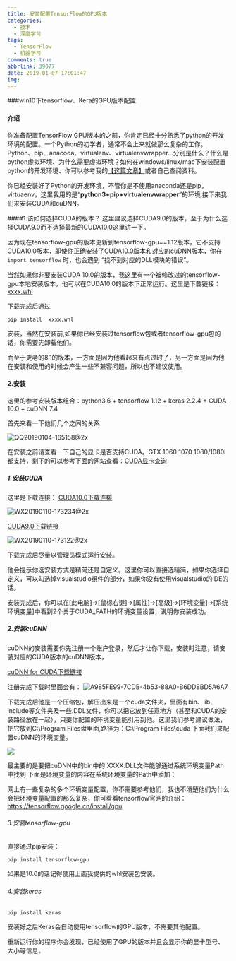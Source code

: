 ```yaml
---
title: 安装配置TensorFlow的GPU版本
categories:
  - 技术
  - 深度学习
tags:
  - TensorFlow
  - 机器学习
comments: true
abbrlink: 39077
date: 2019-01-07 17:01:47
img:
---
```


###win10下tensorflow、Kera的GPU版本配置


#### 介绍
你准备配置TensorFlow GPU版本的之前，你肯定已经十分熟悉了python的开发环境的配置。一个Python的初学者，通常不会上来就做那么复杂的工作。Python、pip、anacoda、virtualenv、virtualenvwrapper...分别是什么？什么是python虚拟环境、为什么需要虚拟环境？如何在windows/linux/mac下安装配置python的开发环境、你可以参考我的[【这篇文章】]()或者自己查阅资料。

你已经安装好了Python的开发环境，不管你是不使用anaconda还是pip，virtuaenv，这里我用的是“**python3+pip+virtualenvwrapper**”的环境,接下来我们来安装CUDA和cuDNN。


####1.该如何选择CUDA的版本？
这里建议选择CUDA9.0的版本，至于为什么选择CUDA9.0而不选择最新的CUDA10.0这里讲一下。

因为现在tensorflow-gpu的版本更新到tensorflow-gpu==1.12版本，它不支持CUDA10.0版本，即使你正确安装了CUDA10.0版本和对应的cuDNN版本，你在```import tensorflow``` 时，也会遇到 “找不到对应的DLL模块的错误”。

当然如果你非要安装CUDA 10.0的版本，我这里有一个被修改过的tensorflow-gpu本地安装版本，他可以在CUDA10.0的版本下正常运行。这里是下载链接：[xxxx.whl]()

下载完成后通过

```
pip install  xxxx.whl
```

安装，当然在安装前,如果你已经安装过tensorflow包或者tensorflow-gpu包的话，你需要先卸载他们。

而至于更老的8.1的版本，一方面是因为他看起来有点过时了，另一方面是因为他在安装和使用的时候会产生一些不兼容问题，所以也不建议使用。


#### 2.安装
这里的参考安装版本组合：python3.6 + tensorflow 1.12 + keras 2.2.4 + CUDA 10.0 + cuDNN 7.4

首先来看一下他们几个之间的关系

![QQ20190104-165158@2x](http://puguojing-hexo.oss-cn-shanghai.aliyuncs.com/QQ20190104-165115%402x.png)


在安装之前请查看一下自己的显卡是否支持CUDA。GTX 1060 1070 1080/1080i都支持，剩下的可以参考下面的网站查看：[CUDA显卡查询]()

##### 1.安装CUDA

这里是下载连接：
[CUDA10.0下载连接](https://developer.nvidia.com/cuda-downloads?target_os=Windows&target_arch=x86_64&target_version=10&target_type=exelocal) 

![WX20190110-173234@2x](media/15465901117286/WX20190110-173234@2x.png)

[CUDA9.0下载链接](https://developer.nvidia.com/cuda-90-download-archive?target_os=Windows&target_arch=x86_64&target_version=10&target_type=exelocal)

![WX20190110-173122@2x](media/15465901117286/WX20190110-173122@2x.png)


下载完成后尽量以管理员模式运行安装。

他会提示你选安装方式是精简还是自定义。这里你可以直接选精简，如果你选择自定义，可以勾选掉visualstudio组件的部分，如果你没有使用visualstudio的IDE的话。

安装完成后，你可以在[此电脑]->[鼠标右键]->[属性]->[高级]->[环境变量]->[系统环境变量]中看到2个关于CUDA_PATH的环境变量设置，说明你安装成功。

##### 2.安装cuDNN

cuDNN的安装需要你先注册一个账户登录，然后才让你下载，安装时注意，请安装对应的CUDA版本的cuDNN版本，

[cuDNN for CUDA下载链接](https://developer.nvidia.com/cudnn) 

注册完成下载时里面会有：
![A985FE99-7CDB-4b53-88A0-B6DD8BD5A6A7](media/15465901117286/A985FE99-7CDB-4b53-88A0-B6DD8BD5A6A7.png)


下载完成后他是一个压缩包，解压出来是一个cuda文件夹，里面有bin、lib、include等文件夹及一些.DDL文件，你可以把它放到任意地方（甚至和CUDA的安装路径放在一起），只要你配置的环境变量能引用到他。这里我们参考建议做法，把它放到C:\Program Files盘里面,路径为：C:\Program Files\cuda   下面我们来配置cuDNN的环境变量。

![](http://puguojing-hexo.oss-cn-shanghai.aliyuncs.com/NZMTTP%259%7B%244ZV%29%40I86AXVHV.png)

最主要的是要把cuDNN中的bin中的 XXXX.DLL文件能够通过系统环境变量Path中找到
下面是环境变量的内容在系统环境变量的Path中添加：




网上有一些复杂的多个环境变量配置，你不需要参考他们，我也不清楚他们为什么会把环境变量配置的那么复杂，你可看看tensorflow官网的介绍：https://tensorflow.google.cn/install/gpu


###### 3.安装tensorflow-gpu
直接通过pip安装：

```
pip install tensorflow-gpu
```
如果是10.0的话记得使用上面我提供的whl安装包安装。

###### 4.安装keras

```
pip install keras
```



安装好之后Keras会自动使用tensorflow的GPU版本，不需要其他配置。

重新运行你的程序你会发现，已经使用了GPU的版本并且会显示你的显卡型号、大小等信息。




